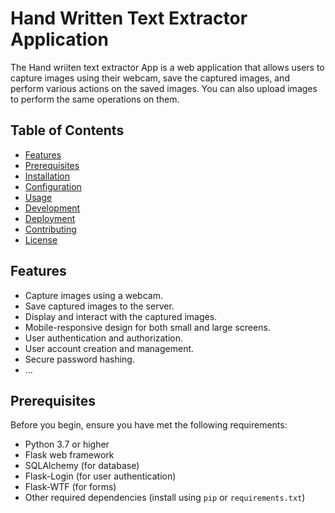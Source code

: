 # Hand Written Text Extractor Application

The Hand wriiten text extractor App is a web application that allows users to capture images using their webcam, save the captured images, and perform various actions on the saved images. You can also upload images to perform the same operations on them.

## Table of Contents

- [Features](#features)
- [Prerequisites](#prerequisites)
- [Installation](#installation)
- [Configuration](#configuration)
- [Usage](#usage)
- [Development](#development)
- [Deployment](#deployment)
- [Contributing](#contributing)
- [License](#license)

## Features

- Capture images using a webcam.
- Save captured images to the server.
- Display and interact with the captured images.
- Mobile-responsive design for both small and large screens.
- User authentication and authorization.
- User account creation and management.
- Secure password hashing.
- ...

## Prerequisites

Before you begin, ensure you have met the following requirements:

- Python 3.7 or higher
- Flask web framework
- SQLAlchemy (for database)
- Flask-Login (for user authentication)
- Flask-WTF (for forms)
- Other required dependencies (install using `pip` or `requirements.txt`)

